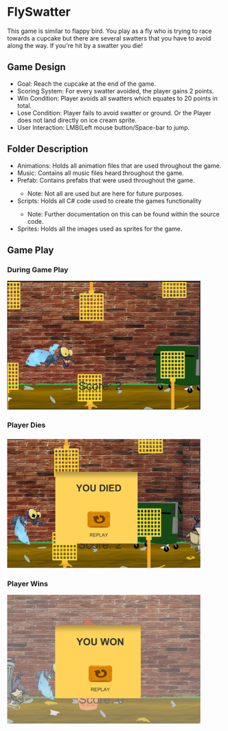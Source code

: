 # FlySwatter
This game is similar to flappy bird. You play as a fly who is trying to race towards a cupcake but there are several swatters that you have to avoid along the way. If you're hit by a swatter you die! 

<h2> Game Design </h2> 
<ul> 
<li> Goal: Reach the cupcake at the end of the game. </li> 
<li> Scoring System: For every swatter avoided, the player gains 2 points. </li>
<li> Win Condition: Player avoids all swatters which equates to 20 points in total. </li> 
<li> Lose Condition: Player fails to avoid swatter or ground. Or the Player does not land directly on ice cream sprite. </li> 
<li> User Interaction: LMB(Left mouse button/Space-bar to jump. </li> 
</ul> 

<h2> Folder Description </h2> 
<ul>
<li> Animations: Holds all animation files that are used throughout the game.</li>
<li> Music: Contains all music files heard throughout the game.</li>
<li>Prefab: Contains prefabs that were used throughout the game. </li>
<ul><li>Note: Not all are used but are here for future purposes. </li> </ul>
<li>Scripts: Holds all C# code used to create the games functionality</li>
<ul><li>Note: Further documentation on this can be found within the source code. </li> </ul>
<li> Sprites: Holds all the images used as sprites for the game. </li> 
</ul> 

<h2> Game Play </h2>  
<h3> During Game Play </h3> 
<img src= "https://raw.githubusercontent.com/shannabenammar/FlySwatter/master/Sprites/GameInPlay.JPG" width="450" height= "300" />
<h3> Player Dies <h3> 
<img src="https://raw.githubusercontent.com/shannabenammar/FlySwatter/master/Sprites/GameDie.JPG" width="450" height= "300" />
<h3> Player Wins </h3> 
<img src ="https://raw.githubusercontent.com/shannabenammar/FlySwatter/master/Sprites/GameWin.JPG" width="450" height= "300" /> 
